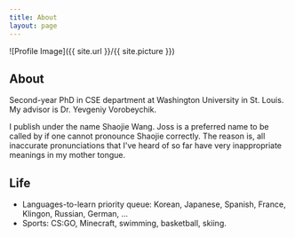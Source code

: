 ```yaml
---
title: About
layout: page
---
```

![Profile Image]({{ site.url }}/{{ site.picture }})

<h2>About</h2>
<p>Second-year PhD in CSE department at Washington University in St. Louis. My advisor is Dr. Yevgeniy Vorobeychik.</p>
<p>I publish under the name Shaojie Wang. Joss is a preferred name to be called by if one cannot pronounce Shaojie correctly. The reason is, all inaccurate pronunciations that I've heard of so far have very inappropriate meanings in my mother tongue.</p>

<h2>Life</h2>
<ul class="skill-list">
    <li>Languages-to-learn priority queue: Korean, Japanese, Spanish, France, Klingon, Russian, German, ... </li>
    <li>Sports: CS:GO, Minecraft, swimming, basketball, skiing.</li>
</ul>
